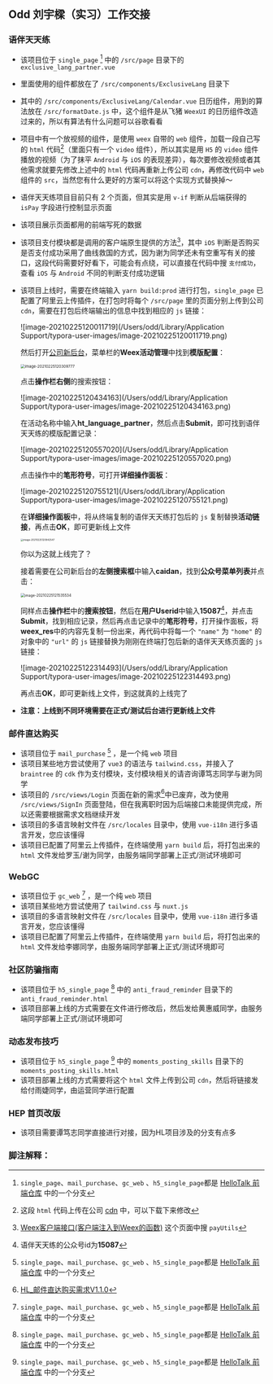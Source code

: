 ## Odd 刘宇樑（实习）工作交接

### 语伴天天练

- 该项目位于 `single_page` [^1] 中的 `/src/page` 目录下的 `exclusive_lang_partner.vue`

- 里面使用的组件都放在了 `/src/components/ExclusiveLang` 目录下

- 其中的 `/src/components/ExclusiveLang/Calendar.vue` 日历组件，用到的算法放在 `/src/formatDate.js` 中，这个组件是从飞猪 `WeexUI` 的日历组件改造过来的，所以有算法有什么问题可以谷歌看看

- 项目中有一个放视频的组件，是使用 `weex` 自带的  `web` 组件，加载一段自己写的 `html` 代码[^2]（里面只有一个 `video` 组件），所以其实是用 `H5` 的 `video` 组件播放的视频（为了抹平 `Android` 与 `iOS` 的表现差异），每次要修改视频或者其他需求就要先修改上述中的 `html` 代码再重新上传公司 `cdn`，再修改代码中 `web` 组件的 `src`，当然您有什么更好的方案可以将这个实现方式替换掉～

- 语伴天天练项目目前只有 2 个页面，但其实是用 `v-if` 判断从后端获得的 `isPay` 字段进行控制显示页面

- 该项目展示页面都用的前端写死的数据

- 该项目支付模块都是调用的客户端原生提供的方法[^3]，其中 `iOS` 判断是否购买是否支付成功采用了曲线救国的方式，因为谢为同学还未有空重写有关的接口，这段代码需要好好看下，可能会有点绕，可以直接在代码中搜 `支付成功`，查看 `iOS` 与 `Android` 不同的判断支付成功逻辑

- 该项目上线时，需要在终端输入 `yarn build:prod` 进行打包，`single_page` 已配置了阿里云上传插件，在打包时将每个 `/src/page` 里的页面分别上传到公司 `cdn`，需要在打包后终端输出的信息中找到相应的 `js` 链接：

  ![image-20210225120011719](/Users/odd/Library/Application Support/typora-user-images/image-20210225120011719.png)
  
  然后打开[公司新后台](https://station3.hellotalk.org/htmall/fastadmin/public/index.php/admin/index/index)，菜单栏的**Weex活动管理**中找到**模版配置**：
  
  <img src="/Users/odd/Library/Application Support/typora-user-images/image-20210225120309777.png" alt="image-20210225120309777" style="zoom:53%;" />
  
  点击**操作栏右侧**的搜索按钮：
  
  ![image-20210225120434163](/Users/odd/Library/Application Support/typora-user-images/image-20210225120434163.png)
  
  在活动名称中输入**ht_language_partner**，然后点击**Submit**，即可找到语伴天天练的模版配置记录：
  
  ![image-20210225120557020](/Users/odd/Library/Application Support/typora-user-images/image-20210225120557020.png)
  
  点击操作中的**笔形符号**，可打开**详细操作面板**：
  
  ![image-20210225120755121](/Users/odd/Library/Application Support/typora-user-images/image-20210225120755121.png)
  
  在**详细操作面板**中，将从终端复制的语伴天天练打包后的 `js` 复制替换**活动链接**，再点击**OK**，即可更新线上文件
  
  <img src="/Users/odd/Library/Application Support/typora-user-images/image-20210225120942547.png" alt="image-20210225120942547" style="zoom: 33%;" />
  
  你以为这就上线完了？
  
  接着需要在公司新后台的**左侧搜索框**中输入**caidan**，找到**公众号菜单列表**并点击：
  
  <img src="/Users/odd/Library/Application Support/typora-user-images/image-20210225121535534.png" alt="image-20210225121535534" style="zoom: 50%;" />
  
  同样点击**操作栏**中的**搜索按钮**，然后在**用户Userid**中输入**15087**[^ 4]，并点击**Submit**，找到相应记录，然后再点击记录中的**笔形符号**，打开操作面板，将**weex_res**中的内容先复制一份出来，再代码中将每一个 `"name"` 为 `"home"` 的对象中的 `"url"` 的 `js` 链接替换为刚刚在终端打包后新的语伴天天练页面的 `js` 链接：
  
  ![image-20210225122314493](/Users/odd/Library/Application Support/typora-user-images/image-20210225122314493.png)
  
  再点击**OK**，即可更新线上文件，到这就真的上线完了
  
- **注意：上线到不同环境需要在正式/测试后台进行更新线上文件**

### 邮件直达购买

- 该项目位于 `mail_purchase` [^1] ，是一个纯 `web` 项目
- 该项目某些地方尝试使用了 `vue3` 的语法与 `tailwind.css`，并接入了 `braintree` 的 `cdk` 作为支付模块，支付模块相关的请咨询谭笃志同学与谢为同学
- 该项目的 `/src/views/Login` 页面在新的需求[^ 5]中已废弃，改为使用 `/src/views/SignIn` 页面登陆，但在我离职时因为后端接口未能提供完成，所以还需要根据需求文档继续开发
- 该项目的多语言映射文件在 `/src/locales` 目录中，使用 `vue-i18n` 进行多语言开发，您应该懂得
- 该项目已配置了阿里云上传插件，在终端使用 `yarn build` 后，将打包出来的 `html` 文件发给罗玉/谢为同学，由服务端同学部署上正式/测试环境即可

### WebGC

- 该项目位于 `gc_web` [^1] ，是一个纯 `web` 项目
- 该项目某些地方尝试使用了 `tailwind.css` 与 `nuxt.js`
- 该项目的多语言映射文件在 `/src/locales` 目录中，使用 `vue-i18n` 进行多语言开发，您应该懂得
- 该项目已配置了阿里云上传插件，在终端使用 `yarn build` 后，将打包出来的 `html` 文件发给李娜同学，由服务端同学部署上正式/测试环境即可

### 社区防骗指南

- 该项目位于 `h5_single_page` [^1] 中的 `anti_fraud_reminder` 目录下的 `anti_fraud_reminder.html`
- 该项目部署上线的方式需要在文件进行修改后，然后发给黄惠威同学，由服务端同学部署上正式/测试环境即可

### 动态发布技巧

- 该项目位于 `h5_single_page` [^1] 中的 `moments_posting_skills` 目录下的 `moments_posting_skills.html`
- 该项目部署上线的方式需要将这个 `html` 文件上传到公司 `cdn`，然后将链接发给付雨婕同学，由运营同学进行配置

### HEP 首页改版

- 该项目需要谭笃志同学直接进行对接，因为HL项目涉及的分支有点多



### 脚注解释：

[^1]: `single_page`、`mail_purchase`、`gc_web` 、`h5_single_page`都是 [HelloTalk 前端仓库](https://github.com/BLHT/frontend_manager) 中的一个分支
[^2]: 这段 `html` 代码上传在公司 [cdn](https://ali-hk-cdn.hellotalk8.com//upload/exc_web_video_1.html) 中，可以下载下来修改
[^3]: [Weex客户端接口(客户端注入到Weex的函数)](https://wiki.hellotalk8.com/confluence/pages/viewpage.action?pageId=509837636) 这个页面中搜 `payUtils`
[^ 4]: 语伴天天练的公众号id为**15087**
[^ 5]: [HL_邮件直达购买需求V1.1.0](https://wiki.hellotalk8.com/confluence/pages/viewpage.action?pageId=549991607)

